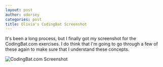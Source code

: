 ```yaml
---
layout: post
author: odorsey
categories: post
title: Olivia's CodingBat Screenshot
---
```


It's been a long process, but I finally got my screenshot for the CodingBat.com exercises. I do think that I'm going to go through a few of these again to make sure that I understand these concepts.

![CodingBat.com Screenshot](http://img853.imageshack.us/img853/3466/lbsm.png)
